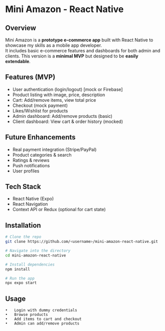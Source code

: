 # Mini Amazon - React Native

## Overview
Mini Amazon is a **prototype e-commerce app** built with React Native to showcase my skills as a mobile app developer.  
It includes basic e-commerce features and dashboards for both admin and clients. This version is a **minimal MVP** but designed to be **easily extendable**.

## Features (MVP)
- User authentication (login/logout) [mock or Firebase]
- Product listing with image, price, description
- Cart: Add/remove items, view total price
- Checkout (mock payment)
- Likes/Wishlist for products
- Admin dashboard: Add/remove products (basic)
- Client dashboard: View cart & order history (mocked)

## Future Enhancements
- Real payment integration (Stripe/PayPal)
- Product categories & search
- Ratings & reviews
- Push notifications
- User profiles

## Tech Stack
- React Native (Expo)
- React Navigation
- Context API or Redux (optional for cart state)

## Installation
```bash
# Clone the repo
git clone https://github.com/<username>/mini-amazon-react-native.git

# Navigate into the directory
cd mini-amazon-react-native

# Install dependencies
npm install

# Run the app
npx expo start
```

## Usage
	•	Login with dummy credentials
	•	Browse products
	•	Add items to cart and checkout
	•	Admin can add/remove products
